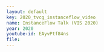 ```yaml
---
layout: default
key: 2020_tvcg_instanceflow_video
name: InstanceFlow Talk (VIS 2020)
year: 2020
youtube-id: EAyvPtf84ns
file: 
---
```

